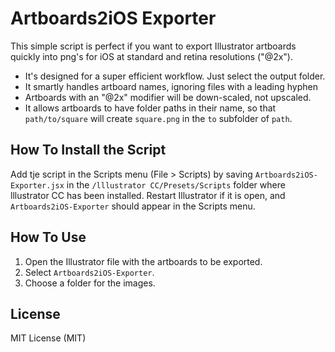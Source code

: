 Artboards2iOS Exporter
======================

This simple script is perfect if you want to export Illustrator artboards quickly into png's for iOS at standard and retina resolutions ("@2x").

-  It's designed for a super efficient workflow. Just select the output folder.
-  It smartly handles artboard names, ignoring files with a leading hyphen
-  Artboards with an "@2x" modifier will be down-scaled, not upscaled.
-  It allows artboards to have folder paths in their name, so that `path/to/square` will create `square.png` in the `to` subfolder of `path`.


How To Install the Script
-------------------------

Add tje script in the Scripts menu (File > Scripts) by saving `Artboards2iOS-Exporter.jsx` in the  `/lllustrator CC/Presets/Scripts` folder where lllustrator CC has been installed. Restart Illustrator if it is open, and `Artboards2iOS-Exporter` should appear in the Scripts menu.


How To Use
----------

1. Open the Illustrator file with the artboards to be exported.
2. Select `Artboards2iOS-Exporter`.
3. Choose a folder for the images.


License
-------

MIT License (MIT)
